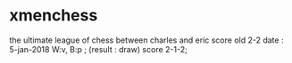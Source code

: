 # xmenchess
the ultimate league of chess between charles and eric 
score old 2-2
date : 5-jan-2018 W:v, B:p ; (result : draw)
score 2-1-2;
